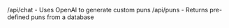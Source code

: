 /api/chat - Uses OpenAI to generate custom puns
/api/puns - Returns pre-defined puns from a database
